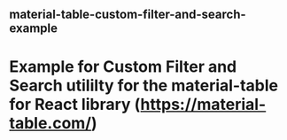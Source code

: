 ## material-table-custom-filter-and-search-example

# Example for Custom Filter and Search utililty for the material-table for React library (https://material-table.com/)
